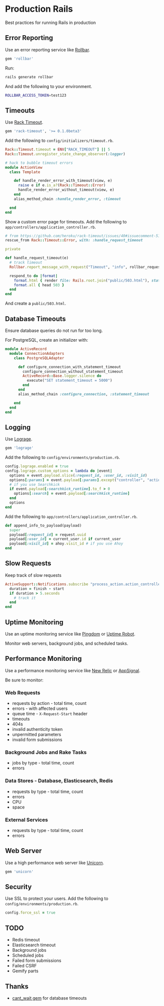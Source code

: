 # Production Rails

Best practices for running Rails in production

## Error Reporting

Use an error reporting service like [Rollbar](https://rollbar.com/).

```ruby
gem 'rollbar'
```

Run:

```sh
rails generate rollbar
```

And add the following to your environment.

```sh
ROLLBAR_ACCESS_TOKEN=test123
```

## Timeouts

Use [Rack Timeout](https://github.com/heroku/rack-timeout).

```ruby
gem 'rack-timeout', '>= 0.1.0beta3'
```

Add the following to `config/initializers/timeout.rb`.

```ruby
Rack::Timeout.timeout = ENV["RACK_TIMEOUT"] || 5
Rack::Timeout.unregister_state_change_observer(:logger)

# hack to bubble timeout errors
module ActionView
  class Template

    def handle_render_error_with_timeout(view, e)
      raise e if e.is_a?(Rack::Timeout::Error)
      handle_render_error_without_timeout(view, e)
    end
    alias_method_chain :handle_render_error, :timeout

  end
end
```

Show a custom error page for timeouts. Add the following to `app/controllers/application_controller.rb`.

```ruby
# from https://github.com/heroku/rack-timeout/issues/40#issuecomment-51865104
rescue_from Rack::Timeout::Error, with: :handle_request_timeout

private

def handle_request_timeout(e)
  # track timeout
  Rollbar.report_message_with_request("Timeout", "info", rollbar_request_data, rollbar_person_data)

  respond_to do |format|
    format.html { render file: Rails.root.join("public/503.html"), status: 503, layout: nil }
    format.all { head 503 }
  end
end
```

And create a `public/503.html`.

## Database Timeouts

Ensure database queries do not run for too long.

For PostgreSQL, create an initializer with:

```ruby
module ActiveRecord
  module ConnectionAdapters
    class PostgreSQLAdapter

      def configure_connection_with_statement_timeout
        configure_connection_without_statement_timeout
        ActiveRecord::Base.logger.silence do
          execute("SET statement_timeout = 5000")
        end
      end
      alias_method_chain :configure_connection, :statement_timeout

    end
  end
end
```

## Logging

Use [Lograge](https://github.com/roidrage/lograge).

```ruby
gem 'lograge'
```

Add the following to `config/environments/production.rb`.

```ruby
config.lograge.enabled = true
config.lograge.custom_options = lambda do |event|
  options = event.payload.slice(:request_id, :user_id, :visit_id)
  options[:params] = event.payload[:params].except("controller", "action")
  # if you use Searchkick
  if event.payload[:searchkick_runtime].to_f > 0
    options[:search] = event.payload[:searchkick_runtime]
  end
  options
end
```

Add the following to `app/controllers/application_controller.rb`.

```ruby
def append_info_to_payload(payload)
  super
  payload[:request_id] = request.uuid
  payload[:user_id] = current_user.id if current_user
  payload[:visit_id] = ahoy.visit_id # if you use Ahoy
end
```

## Slow Requests

Keep track of slow requests

```ruby
ActiveSupport::Notifications.subscribe "process_action.action_controller" do |name, start, finish, id, payload|
  duration = finish - start
  if duration > 5.seconds
    # track it
  end
end
```

## Uptime Monitoring

Use an uptime monitoring service like [Pingdom](https://www.pingdom.com/) or [Uptime Robot](https://uptimerobot.com/).

Monitor web servers, background jobs, and scheduled tasks.

## Performance Monitoring

Use a performance monitoring service like [New Relic](http://newrelic.com/) or [AppSignal](https://appsignal.com/).

Be sure to monitor:

### Web Requests

- requests by action - total time, count
- errors - with affected users
- queue time - `X-Request-Start` header
- timeouts
- 404s
- invalid authenticity token
- unpermitted parameters
- invalid form submissions

### Background Jobs and Rake Tasks

- jobs by type - total time, count
- errors

### Data Stores - Database, Elasticsearch, Redis

- requests by type - total time, count
- errors
- CPU
- space

### External Services

- requests by type - total time, count
- errors

## Web Server

Use a high performance web server like [Unicorn](http://unicorn.bogomips.org/).

```ruby
gem 'unicorn'
```

## Security

Use SSL to protect your users. Add the following to `config/environments/production.rb`.

```ruby
config.force_ssl = true
```

## TODO

- Redis timeout
- Elasticsearch timeout
- Background jobs
- Scheduled jobs
- Failed form submissions
- Failed CSRF
- Gemify parts

## Thanks

- [cant_wait gem](https://github.com/CarlosCD/cant_wait) for database timeouts
